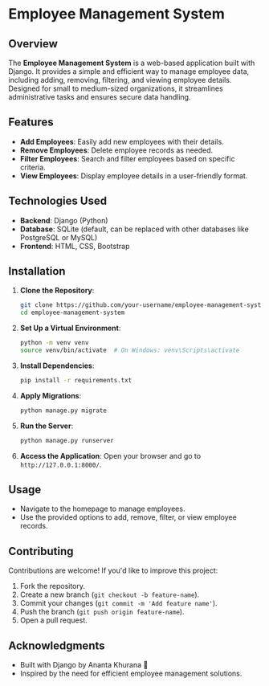 # Employee Management System

## Overview
The **Employee Management System** is a web-based application built with Django. It provides a simple and efficient way to manage employee data, including adding, removing, filtering, and viewing employee details. Designed for small to medium-sized organizations, it streamlines administrative tasks and ensures secure data handling.

## Features
- **Add Employees**: Easily add new employees with their details.
- **Remove Employees**: Delete employee records as needed.
- **Filter Employees**: Search and filter employees based on specific criteria.
- **View Employees**: Display employee details in a user-friendly format.

## Technologies Used
- **Backend**: Django (Python)
- **Database**: SQLite (default, can be replaced with other databases like PostgreSQL or MySQL)
- **Frontend**: HTML, CSS, Bootstrap

## Installation

1. **Clone the Repository**:
   ```bash
   git clone https://github.com/your-username/employee-management-system.git
   cd employee-management-system
   ```

2. **Set Up a Virtual Environment**:
   ```bash
   python -m venv venv
   source venv/bin/activate  # On Windows: venv\Scripts\activate
   ```

3. **Install Dependencies**:
   ```bash
   pip install -r requirements.txt
   ```

4. **Apply Migrations**:
   ```bash
   python manage.py migrate
   ```

5. **Run the Server**:
   ```bash
   python manage.py runserver
   ```

6. **Access the Application**:
   Open your browser and go to `http://127.0.0.1:8000/`.

## Usage
- Navigate to the homepage to manage employees.
- Use the provided options to add, remove, filter, or view employee records.

## Contributing
Contributions are welcome! If you'd like to improve this project:
1. Fork the repository.
2. Create a new branch (`git checkout -b feature-name`).
3. Commit your changes (`git commit -m 'Add feature name'`).
4. Push the branch (`git push origin feature-name`).
5. Open a pull request.

## Acknowledgments
- Built with Django by Ananta Khurana 🚀
- Inspired by the need for efficient employee management solutions.
